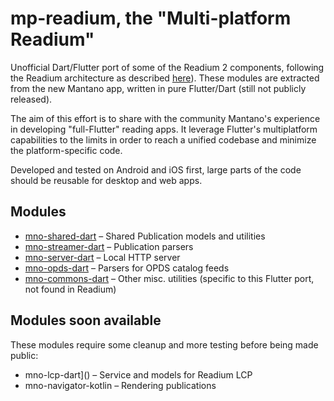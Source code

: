 # mp-readium, the "Multi-platform Readium"

Unofficial Dart/Flutter port of some of the Readium 2 components, following the Readium architecture as described [here](https://github.com/readium/architecture)). These modules are extracted from the new Mantano app, written in pure Flutter/Dart (still not publicly released).

The aim of this effort is to share with the community Mantano's experience in developing "full-Flutter" reading apps. It leverage Flutter's multiplatform capabilities to the limits in order to reach a unified codebase and minimize the platform-specific code. 

Developed and tested on Android and iOS first, large parts of the code should be reusable for desktop and web apps.

## Modules

* [mno-shared-dart]() – Shared Publication models and utilities
* [mno-streamer-dart]() – Publication parsers
* [mno-server-dart]() – Local HTTP server
* [mno-opds-dart]() – Parsers for OPDS catalog feeds
* [mno-commons-dart]() – Other misc. utilities (specific to this Flutter port, not found in Readium)

## Modules soon available

These modules require some cleanup and more testing before being made public:

* mno-lcp-dart]() – Service and models for Readium LCP
* mno-navigator-kotlin – Rendering publications
